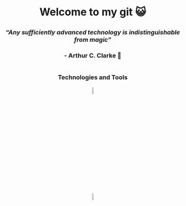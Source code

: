 # <p align="center"> Welcome to my git :smiley_cat: </p>

### <p align="center"> ***“Any sufficiently advanced technology is indistinguishable from magic”*** </p>
### <p align="center"> - Arthur C. Clarke :dizzy:</p>

#

### <p align="center"> Technologies and Tools </p>
<div align="center">

<a display=flex  href="https://simple.wikipedia.org/wiki/C_(programming_language)"><img display=flex src="https://upload.wikimedia.org/wikipedia/commons/thumb/1/18/C_Programming_Language.svg/1200px-C_Programming_Language.svg.png" alt="C Language" width=7% heigth=7%></a>

<a display=flex  href="https://simple.wikipedia.org/wiki/C_(programming_language)"><img display=flex 
src="https://javaprogrammingstepbystep.files.wordpress.com/2016/10/l12866-java-eps-logo-99090.png?w=518&h=510&crop=1" alt="Java Language" width=7% heigth=7%></a>  
</div>
